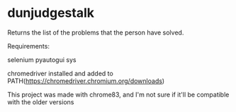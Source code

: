 # dunjudgestalk
Returns the list of the problems that the person have solved.

Requirements:

selenium
pyautogui
sys


chromedriver installed and added to PATH(https://chromedriver.chromium.org/downloads)


This project was made with chrome83, and I'm not sure if it'll be compatible with the older versions
